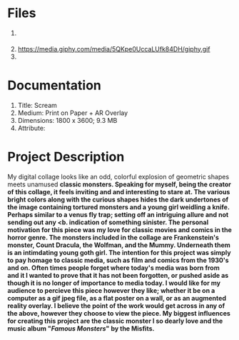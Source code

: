 # Files
1. <blockquote class="imgur-embed-pub" lang="en" data-id="a/N5dtYuW"><a href="//imgur.com/N5dtYuW"></a></blockquote><script async src="//s.imgur.com/min/embed.js" charset="utf-8"></script>
2. https://media.giphy.com/media/5QKpe0UccaLUfk84DH/giphy.gif
3. 


# Documentation
1. Title: Scream
2. Medium: Print on Paper + AR Overlay
3. Dimensions: 1800 x 3600; 9.3 MB
4. Attribute: 



# Project Description
My digital collage looks like an odd, colorful explosion of geometric shapes meets unamused <b>
classic monsters. Speaking for myself, being the creator of this collage, it feels inviting and <b>
and interesting to stare at. The various bright colors along with the curious shapes hides the <b>
dark undertones of the image containing tortured monsters and a young girl weidling a knife. <b>
Perhaps similar to a venus fly trap; setting off an intriguing allure and not sending out any <b.
indication of something sinister. The personal motivation for this piece was my love for classic <b>
movies and comics in the horror genre. The monsters included in the collage are Frankenstein's <b> 
monster, Count Dracula, the Wolfman, and the Mummy. Underneath them is an intimdating young goth <b>
girl.
The intention for this project was simply to pay homage to classic media, such as film and comics <b>
from the 1930's and on. Often times people forget where today's media was born from and it I wanted <b>
to prove that it has not been forgotten, or pushed aside as though it is no longer of importance <b>
to media today. I would like for my audience to percieve this piece however they like; whether it <b>
be on a computer as a gif jpeg file, as a flat poster on a wall, or as an augmented reality overlay. <b>
I believe the point of the work would get across in any of the above, however they choose to view <b>
the piece. My biggest influences for creating this project are the classic monster I so dearly love <b>
and the music album "*Famous Monsters*" by the Misfits.
